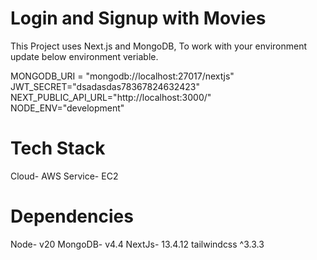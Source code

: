 # Login and Signup with Movies
This Project uses Next.js and MongoDB, To work with your environment update below environment veriable. 

MONGODB_URI = "mongodb://localhost:27017/nextjs"
JWT_SECRET="dsadasdas78367824632423"
NEXT_PUBLIC_API_URL="http://localhost:3000/"
NODE_ENV="development" 

# Tech Stack
Cloud- AWS
Service- EC2

# Dependencies
Node- v20
MongoDB- v4.4
NextJs- 13.4.12
tailwindcss ^3.3.3




